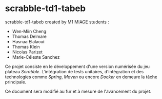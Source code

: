 # scrabble-td1-tabeb
scrabble-td1-tabeb created by M1 MIAGE students : 
- Wen-Miin Cheng
- Thomas Delmare
- Hasnaa Elalaoui
- Thomas Klein
- Nicolas Parizet
- Marie-Céleste Sanchez

Ce projet consiste en le développement d'une version numérisée du jeu plateau *Scrabble*.
L'intégration de tests unitaires, d'intégration et des technologies comme *Spring*, 
*Maven* ou encore *Docker* en demeure la tâche principale.

Ce document sera modifié au fur et à mesure de l'avancement du projet.
